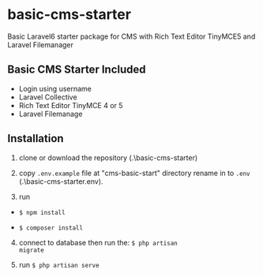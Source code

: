 # basic-cms-starter
Basic Laravel6 starter package for CMS with Rich Text Editor TinyMCE5 and Laravel Filemanager


<h2>Basic CMS Starter Included</h2>

<ul>
  <li>Login using username</li>
   <li>Laravel Collective</li>
  <li>Rich Text Editor TinyMCE 4 or 5</li>
  <li>Laravel Filemanage</li>
</ul>


<h2>Installation</h2>

1) clone or download the repository (.\basic-cms-starter)
2) copy <code>.env.example</code> file at "cms-basic-start" directory rename in to <code>.env</code> (.\basic-cms-starter\.env).

3) run
  <ul>
    <li><pre><code>$ npm install</code></pre></li>
    <li><pre><code>$ composer install</code></pre></li>
  </ul>

4) connect to database then run the:
<code>$ php artisan migrate</code>

5) run <code>$ php artisan serve</code>
  

